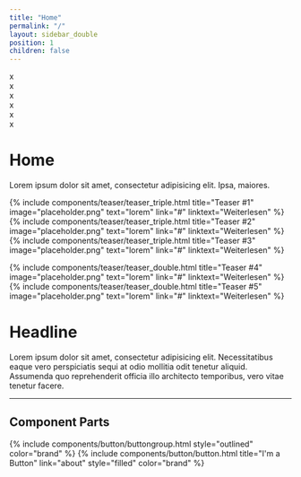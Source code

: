 ```yaml
---
title: "Home"
permalink: "/"
layout: sidebar_double
position: 1
children: false
---
```

<div class="box">x</div>
<div class="box">x</div>
<div class="box">x</div>
<div class="box">x</div>
<div class="box">x</div>
<div class="box">x</div>
<h1>Home</h1>
<p>Lorem ipsum dolor sit amet, consectetur adipisicing elit. Ipsa, maiores.</p>

{% include components/teaser/teaser_triple.html title="Teaser #1" image="placeholder.png" text="lorem" link="#" linktext="Weiterlesen" %}
{% include components/teaser/teaser_triple.html title="Teaser #2" image="placeholder.png" text="lorem" link="#" linktext="Weiterlesen" %}
{% include components/teaser/teaser_triple.html title="Teaser #3" image="placeholder.png" text="lorem" link="#" linktext="Weiterlesen" %}

{% include components/teaser/teaser_double.html title="Teaser #4" image="placeholder.png" text="lorem" link="#" linktext="Weiterlesen" %}
{% include components/teaser/teaser_double.html title="Teaser #5" image="placeholder.png" text="lorem" link="#" linktext="Weiterlesen" %}

<h1>Headline</h1>
<p>Lorem ipsum dolor sit amet, consectetur adipisicing elit. Necessitatibus eaque vero perspiciatis sequi at odio mollitia odit tenetur aliquid. Assumenda quo reprehenderit officia illo architecto temporibus, vero vitae tenetur facere.</p>

<hr>

<section>
	<h2>Component Parts</h2>
	{% include components/button/buttongroup.html style="outlined" color="brand" %}
	{% include components/button/button.html title="I'm a Button" link="about" style="filled" color="brand" %}
</section>
